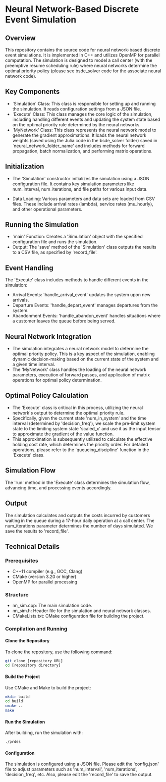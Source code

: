 # Neural Network-Based Discrete Event Simulation

## Overview

This repository contains the source code for neural network-based discrete event simulations. It is implemented in C++ and utilizes OpenMP for parallel computation. The simulation is designed to model a call center (with the preemptive resume scheduling rule) where neural networks determine the optimal priority policy (please see bsde_solver code for the associate neural network code).

## Key Components
- 'Simulation' Class: This class is responsible for setting up and running the simulation. It reads configuration settings from a JSON file.
- 'Execute' Class: This class manages the core logic of the simulation, including handling different events and updating the system state based on the optimal priority rule determined by the neural networks.
- 'MyNetwork' Class: This class represents the neural network model to generate the gradient approximations. It loads the neural network weights (saved using the Julia code in the bsde_solver folder) saved in 'neural_network_folder_name' and includes methods for forward propagation, batch normalization, and performing matrix operations.  

## Initialization
- The 'Simulation' constructor initializes the simulation using a JSON configuration file. It contains key simulation parameters like num_interval, num_iterations, and file paths for various input data.

- Data Loading: Various parameters and data sets are loaded from CSV files. These include arrival rates (lambda), service rates (mu_hourly), and other operational parameters.

## Running the Simulation
- 'main' Function: Creates a 'Simulation' object with the specified configuration file and runs the simulation.
- Output: The 'save' method of the 'Simulation' class outputs the results to a CSV file, as specified by 'record_file'.

## Event Handling
The 'Execute' class includes methods to handle different events in the simulation: 
- Arrival Events: 'handle_arrival_event' updates the system upon new arrivals.
- Departure Events: 'handle_depart_event' manages departures from the system.
- Abandonment Events: 'handle_abandon_event' handles situations where a customer leaves the queue before being served.

## Neural Network Integration
- The simulation integrates a neural network model to determine the optimal priority policy. This is a key aspect of the simulation, enabling dynamic decision-making based on the current state of the system and a given time interval. 
- The 'MyNetwork' class handles the loading of the neural network parameters, execution of forward passes, and application of matrix operations for optimal policy determination.

## Optimal Policy Calculation
- The 'Execute' class is critical in this process, utilizing the neural network's output to determine the optimal priority rule.
- Specifically, given the current state 'num_in_system' and the time interval (determined by 'decision_freq'), we scale the pre-limit system state to the limiting system state 'scaled_x' and use it as the input tensor to approximate the gradient of the value function.
- This approximation is subsequently utilized to calculate the effective holding cost rate, which determines the  priority order. For detailed operations, please refer to the 'queueing_discipline' function in the 'Execute' class.


## Simulation Flow
The 'run' method in the 'Execute' class determines the simulation flow, advancing time, and processing events accordingly. 

## Output
The simulation calculates and outputs the costs incurred by customers waiting in the queue during a 17-hour daily operation at a call center. The num_iterations parameter determines the number of days simulated. We save the results to 'record_file'. 

## Technical Details

### Prerequisites
- C++11 compiler (e.g., GCC, Clang)
- CMake (version 3.20 or higher)
- OpenMP for parallel processing

### Structure
- nn_sim.cpp: The main simulation code.
- nn_sim.h: Header file for the simulation and neural network classes.
- CMakeLists.txt: CMake configuration file for building the project.

### Compilation and Running

#### Clone the Repository
To clone the repository, use the following command:
```bash
git clone [repository URL]
cd [repository directory]
```

#### Build the Project
Use CMake and Make to build the project:
```bash
mkdir build
cd build
cmake ..
make
```

#### Run the Simulation
After building, run the simulation with: 
```bash
./prdes
```

#### Configuration 
The simulation is configured using a JSON file. Please edit the 'config.json' file to adjust parameters such as 'num_interval', 'num_iterations', 'decision_freq', etc. Also, please edit the 'record_file' to save the output.

